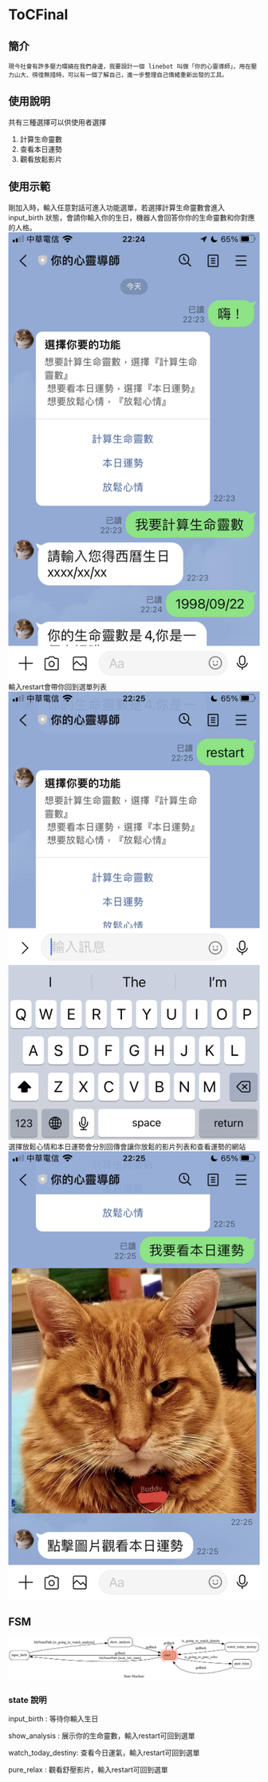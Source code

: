 # ToCFinal

## 簡介
    現今社會有許多壓力環繞在我們身邊，我要設計一個 linebot 叫做「你的心靈導師」，用在壓力山大、徬徨無措時，可以有一個了解自己，進一步整理自己情緒重新出發的工具。

## 使用說明
共有三種選擇可以供使用者選擇
1. 計算生命靈數
2. 查看本日運勢
3. 觀看放鬆影片

## 使用示範
剛加入時，輸入任意對話可進入功能選單，若選擇計算生命靈數會進入 input_birth 狀態，會請你輸入你的生日，機器人會回答你你的生命靈數和你對應的人格。
![Alt text](readmepic/IMG_2646.PNG)
輸入restart會帶你回到選單列表
![Alt text](readmepic/IMG_2647.PNG)
選擇放鬆心情和本日運勢會分別回傳會讓你放鬆的影片列表和查看運勢的網站
![Alt text](readmepic/IMG_2648.PNG)

## FSM
![Alt text](fsm.png)
### state 說明
input_birth : 等待你輸入生日

show_analysis : 展示你的生命靈數，輸入restart可回到選單

watch_today_destiny: 查看今日運氣，輸入restart可回到選單

pure_relax : 觀看舒壓影片，輸入restart可回到選單